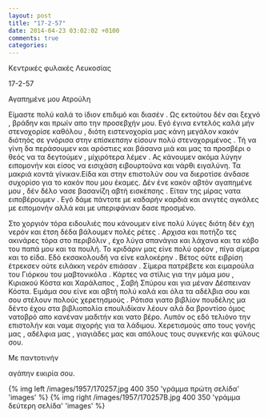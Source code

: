 ```yaml
---
layout: post
title: "17-2-57"
date: 2014-04-23 03:02:02 +0100
comments: true
categories: 
---
```


Κεντρικές φυλακές Λευκοσίας

17-2-57

Αγαπημένε μου Ατρούλη

Είμαστε πολύ καλά το ίδιον επιδιμό και διασέν . Ως εκτούτου δέν σαι ξεχνό , βράδην και πρωίν απο την προσεβχήν μου. Εγό έγινα εντελός καλά μήν στενοχορίσε καθόλου , διότη ειστενοχορία μας κάνη μεγάλον κακόν διότηός σε γνόρισα στην επίσκεπσην είσουν πολύ στενοχοριμένος . Τή να γίνη δα περάσουμεν και αρόστιες και βάσανα μιά και μας τα προσβέρι ο θεός να τα δεγτούμεν , μίχιρότερα λέμεν . Ας κάνουμεν ακόμα λύγην ειπομονήν και είσος να εισιχάση ειβουρτούνα και νάρθι ειγαλύνη. Τα μακριά κοντά γίνικαν.Eίδα και στην επιστολύν σου να διεροτίσε άνδασε συχορίσο για το κακόν που μου έκαμες. Δέν ένε κακόν αβτόν αγαπημένε μου , δέν δέλο νασε βασανίζη αβτή εισκέπσης . Είταν της μίρας νατα ειποβέρουμεν . Εγό δάμε πάντοτε με καδαρήν καρδιά και ανιγτές αγκάλες με ειπομονήν αλλά και με υπεριφάνιαν δασε προσμένο.

Στο χοργιόν τόρα ειδουλιές που κάνουμεν είνε πολύ λύγες διότη δέν έχη νερόν και έτση δέδα βάλουμεν πολές ρέτες . Aρχισα και ποτήζο τες ακινάρες τόρα στο περιβόλιν , έχο λύγα σπανάγια και λάχανα και τα κόβο του παπά μου και τα πουλή. Το κριδάριν μας είνε πολύ ορέον , πίγα σίμερα και το είδα. Εδό εκσακολουδή να είνε καλοκέρην . Βέτος ούτε ειβρίση έτρεκσεν ούτε ειλάκκη νερόν επιάσαν . Σίμερα πατρέβετε και ειμαρούλα του Γιόρκου του μαβτονικόλα . Κάρτες να στίλις για την μάμα μου , Κιριακού Κόστα και Χαράλαπος , Σαβή Σπύρου και για μέναν Δέσπειναν Κόστα. Ειμάμα σου είνε και αβτή πολύ καλά και όλα τα αδέλβια σου και σου στέλουν πολούς χερετησμούς . Ρότισα γιατο βιβλίον πουδέλης μα δέντο έχου στα βιβλιοπολία επουλιδίκαν λέουν αλά δα βροντίσο όμος νατοβρό απο κανέναν μαδιτήν και νατο βέρο. Λυπόν ος εδό τελιόνο την επιστολήν και ναμε σιχορής για τα λάδιμου.
Χερετισμούς απο τους γονής μας , αδέλφια μας , γιαγιάδες μας και απόλους τους συγκενής και φύλους σου.

Με παντοτινήν

αγάπην εικιρία σου.

{% img left /images/1957/170257.jpg 400 350 'γράμμα πρώτη σελίδα' 'images' %}
{% img right /images/1957/170257B.jpg 400 350 'γράμμα δεύτερη σελίδα' 'images' %}
